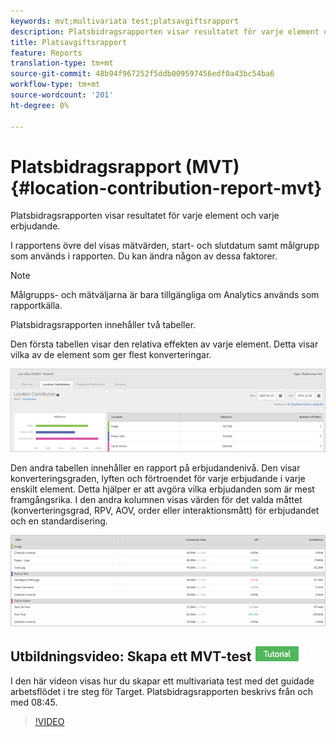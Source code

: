 ```yaml
---
keywords: mvt;multivariata test;platsavgiftsrapport
description: Platsbidragsrapporten visar resultatet för varje element och varje erbjudande.
title: Platsavgiftsrapport
feature: Reports
translation-type: tm+mt
source-git-commit: 48b94f967252f5ddb009597456edf0a43bc54ba6
workflow-type: tm+mt
source-wordcount: '201'
ht-degree: 0%

---
```



# Platsbidragsrapport (MVT){#location-contribution-report-mvt}

Platsbidragsrapporten visar resultatet för varje element och varje erbjudande.

I rapportens övre del visas mätvärden, start- och slutdatum samt målgrupp som används i rapporten. Du kan ändra någon av dessa faktorer.

>[!NOTE]
>
>Målgrupps- och mätväljarna är bara tillgängliga om Analytics används som rapportkälla.

Platsbidragsrapporten innehåller två tabeller.

Den första tabellen visar den relativa effekten av varje element. Detta visar vilka av de element som ger flest konverteringar.

![](assets/locationcontributiontop.png)

Den andra tabellen innehåller en rapport på erbjudandenivå. Den visar konverteringsgraden, lyften och förtroendet för varje erbjudande i varje enskilt element. Detta hjälper er att avgöra vilka erbjudanden som är mest framgångsrika. I den andra kolumnen visas värden för det valda måttet (konverteringsgrad, RPV, AOV, order eller interaktionsmått) för erbjudandet och en standardisering.

![](assets/locationcontributionbottom.png)

## Utbildningsvideo: Skapa ett MVT-test ![Självstudiekurs](/help/assets/tutorial.png)

I den här videon visas hur du skapar ett multivariata test med det guidade arbetsflödet i tre steg för Target. Platsbidragsrapporten beskrivs från och med 08:45.

>[!VIDEO](https://video.tv.adobe.com/v/17395)